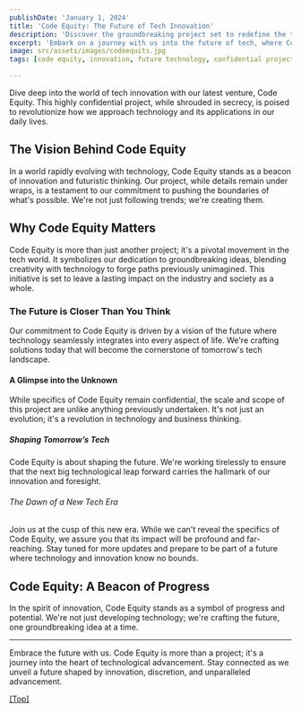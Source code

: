 ```yaml
---
publishDate: 'January 1, 2024'
title: 'Code Equity: The Future of Tech Innovation'
description: 'Discover the groundbreaking project set to redefine the technological landscape.'
excerpt: 'Embark on a journey with us into the future of tech, where Code Equity is reshaping how we think about technology and innovation.'
image: src/assets/images/codeequits.jpg
tags: [code equity, innovation, future technology, confidential project]

---
```


Dive deep into the world of tech innovation with our latest venture, Code Equity. This highly confidential project, while shrouded in secrecy, is poised to revolutionize how we approach technology and its applications in our daily lives.

## The Vision Behind Code Equity

In a world rapidly evolving with technology, Code Equity stands as a beacon of innovation and futuristic thinking. Our project, while details remain under wraps, is a testament to our commitment to pushing the boundaries of what's possible. We're not just following trends; we're creating them.

## Why Code Equity Matters

Code Equity is more than just another project; it's a pivotal movement in the tech world. It symbolizes our dedication to groundbreaking ideas, blending creativity with technology to forge paths previously unimagined. This initiative is set to leave a lasting impact on the industry and society as a whole.

### The Future is Closer Than You Think

Our commitment to Code Equity is driven by a vision of the future where technology seamlessly integrates into every aspect of life. We're crafting solutions today that will become the cornerstone of tomorrow's tech landscape.

#### A Glimpse into the Unknown

While specifics of Code Equity remain confidential, the scale and scope of this project are unlike anything previously undertaken. It's not just an evolution; it's a revolution in technology and business thinking.

##### Shaping Tomorrow’s Tech

Code Equity is about shaping the future. We're working tirelessly to ensure that the next big technological leap forward carries the hallmark of our innovation and foresight.

###### The Dawn of a New Tech Era

Join us at the cusp of this new era. While we can't reveal the specifics of Code Equity, we assure you that its impact will be profound and far-reaching. Stay tuned for more updates and prepare to be part of a future where technology and innovation know no bounds.

## Code Equity: A Beacon of Progress

In the spirit of innovation, Code Equity stands as a symbol of progress and potential. We're not just developing technology; we're crafting the future, one groundbreaking idea at a time.

---

Embrace the future with us. Code Equity is more than a project; it's a journey into the heart of technological advancement. Stay connected as we unveil a future shaped by innovation, discretion, and unparalleled advancement.

[[Top]](#top)
